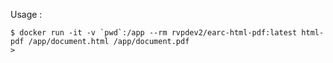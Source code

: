 
Usage :

    $ docker run -it -v `pwd`:/app --rm rvpdev2/earc-html-pdf:latest html-pdf /app/document.html /app/document.pdf
    >